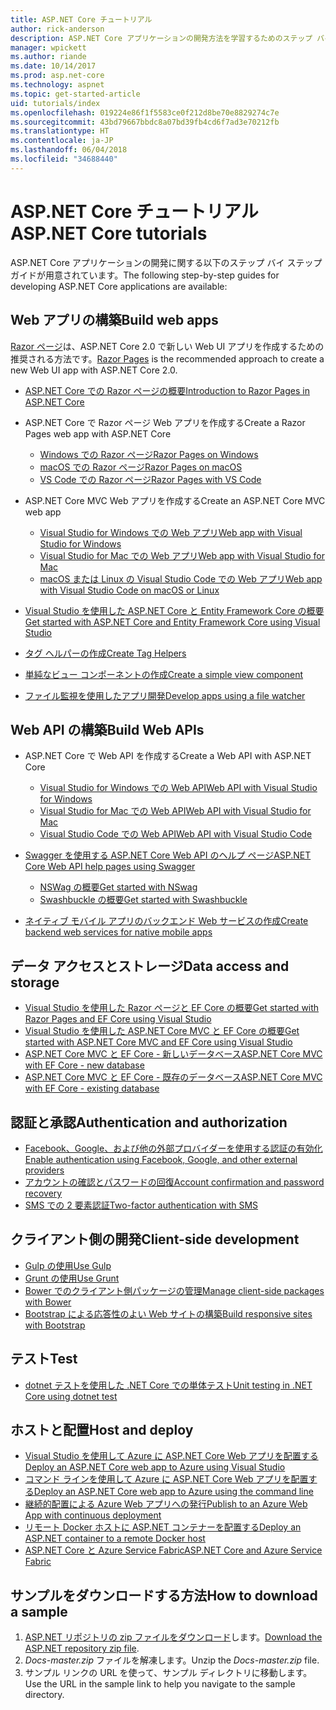 ```yaml
---
title: ASP.NET Core チュートリアル
author: rick-anderson
description: ASP.NET Core アプリケーションの開発方法を学習するためのステップ バイ ステップ ガイドの一覧です。
manager: wpickett
ms.author: riande
ms.date: 10/14/2017
ms.prod: asp.net-core
ms.technology: aspnet
ms.topic: get-started-article
uid: tutorials/index
ms.openlocfilehash: 019224e86f1f5583ce0f212d8be70e8829274c7e
ms.sourcegitcommit: 43bd79667bbdc8a07bd39fb4cd6f7ad3e70212fb
ms.translationtype: HT
ms.contentlocale: ja-JP
ms.lasthandoff: 06/04/2018
ms.locfileid: "34688440"
---
```

# <a name="aspnet-core-tutorials"></a><span data-ttu-id="bfb06-103">ASP.NET Core チュートリアル</span><span class="sxs-lookup"><span data-stu-id="bfb06-103">ASP.NET Core tutorials</span></span>

<span data-ttu-id="bfb06-104">ASP.NET Core アプリケーションの開発に関する以下のステップ バイ ステップ ガイドが用意されています。</span><span class="sxs-lookup"><span data-stu-id="bfb06-104">The following step-by-step guides for developing ASP.NET Core applications are available:</span></span>

## <a name="build-web-apps"></a><span data-ttu-id="bfb06-105">Web アプリの構築</span><span class="sxs-lookup"><span data-stu-id="bfb06-105">Build web apps</span></span>

<span data-ttu-id="bfb06-106">[Razor ページ](xref:mvc/razor-pages/index)は、ASP.NET Core 2.0 で新しい Web UI アプリを作成するための推奨される方法です。</span><span class="sxs-lookup"><span data-stu-id="bfb06-106">[Razor Pages](xref:mvc/razor-pages/index) is the recommended approach to create a new Web UI app with ASP.NET Core 2.0.</span></span>

* [<span data-ttu-id="bfb06-107">ASP.NET Core での Razor ページの概要</span><span class="sxs-lookup"><span data-stu-id="bfb06-107">Introduction to Razor Pages in ASP.NET Core</span></span>](xref:mvc/razor-pages/index)
* <span data-ttu-id="bfb06-108">ASP.NET Core で Razor ページ Web アプリを作成する</span><span class="sxs-lookup"><span data-stu-id="bfb06-108">Create a Razor Pages web app with ASP.NET Core</span></span>

   * [<span data-ttu-id="bfb06-109">Windows での Razor ページ</span><span class="sxs-lookup"><span data-stu-id="bfb06-109">Razor Pages on Windows</span></span>](xref:tutorials/razor-pages/index)
   * [<span data-ttu-id="bfb06-110">macOS での Razor ページ</span><span class="sxs-lookup"><span data-stu-id="bfb06-110">Razor Pages on macOS</span></span>](xref:tutorials/razor-pages-mac/index)
   * [<span data-ttu-id="bfb06-111">VS Code での Razor ページ</span><span class="sxs-lookup"><span data-stu-id="bfb06-111">Razor Pages with VS Code</span></span>](xref:tutorials/razor-pages-vsc/index)  

* <span data-ttu-id="bfb06-112">ASP.NET Core MVC Web アプリを作成する</span><span class="sxs-lookup"><span data-stu-id="bfb06-112">Create an ASP.NET Core MVC web app</span></span>

   * [<span data-ttu-id="bfb06-113">Visual Studio for Windows での Web アプリ</span><span class="sxs-lookup"><span data-stu-id="bfb06-113">Web app with Visual Studio for Windows</span></span>](xref:tutorials/first-mvc-app/index)
   * [<span data-ttu-id="bfb06-114">Visual Studio for Mac での Web アプリ</span><span class="sxs-lookup"><span data-stu-id="bfb06-114">Web app with Visual Studio for Mac</span></span>](xref:tutorials/first-mvc-app-mac/index)
   * [<span data-ttu-id="bfb06-115">macOS または Linux の Visual Studio Code での Web アプリ</span><span class="sxs-lookup"><span data-stu-id="bfb06-115">Web app with Visual Studio Code on macOS or Linux</span></span>](xref:tutorials/first-mvc-app-xplat/index)

* [<span data-ttu-id="bfb06-116">Visual Studio を使用した ASP.NET Core と Entity Framework Core の概要</span><span class="sxs-lookup"><span data-stu-id="bfb06-116">Get started with ASP.NET Core and Entity Framework Core using Visual Studio</span></span>](xref:data/ef-mvc/index)
* [<span data-ttu-id="bfb06-117">タグ ヘルパーの作成</span><span class="sxs-lookup"><span data-stu-id="bfb06-117">Create Tag Helpers</span></span>](xref:mvc/views/tag-helpers/authoring)
* [<span data-ttu-id="bfb06-118">単純なビュー コンポーネントの作成</span><span class="sxs-lookup"><span data-stu-id="bfb06-118">Create a simple view component</span></span>](xref:mvc/views/view-components#walkthrough-creating-a-simple-view-component)
* [<span data-ttu-id="bfb06-119">ファイル監視を使用したアプリ開発</span><span class="sxs-lookup"><span data-stu-id="bfb06-119">Develop apps using a file watcher</span></span>](xref:tutorials/dotnet-watch)

## <a name="build-web-apis"></a><span data-ttu-id="bfb06-120">Web API の構築</span><span class="sxs-lookup"><span data-stu-id="bfb06-120">Build Web APIs</span></span>
* <span data-ttu-id="bfb06-121">ASP.NET Core で Web API を作成する</span><span class="sxs-lookup"><span data-stu-id="bfb06-121">Create a Web API with ASP.NET Core</span></span>

  * [<span data-ttu-id="bfb06-122">Visual Studio for Windows での Web API</span><span class="sxs-lookup"><span data-stu-id="bfb06-122">Web API with Visual Studio for Windows</span></span>](xref:tutorials/first-web-api)
  * [<span data-ttu-id="bfb06-123">Visual Studio for Mac での Web API</span><span class="sxs-lookup"><span data-stu-id="bfb06-123">Web API with Visual Studio for Mac</span></span>](xref:tutorials/first-web-api-mac)
  * [<span data-ttu-id="bfb06-124">Visual Studio Code での Web API</span><span class="sxs-lookup"><span data-stu-id="bfb06-124">Web API with Visual Studio Code</span></span>](xref:tutorials/web-api-vsc)

* [<span data-ttu-id="bfb06-125">Swagger を使用する ASP.NET Core Web API のヘルプ ページ</span><span class="sxs-lookup"><span data-stu-id="bfb06-125">ASP.NET Core Web API help pages using Swagger</span></span>](xref:tutorials/web-api-help-pages-using-swagger)
  * [<span data-ttu-id="bfb06-126">NSWag の概要</span><span class="sxs-lookup"><span data-stu-id="bfb06-126">Get started with NSwag</span></span>](xref:tutorials/get-started-with-nswag)
  * [<span data-ttu-id="bfb06-127">Swashbuckle の概要</span><span class="sxs-lookup"><span data-stu-id="bfb06-127">Get started with Swashbuckle</span></span>](xref:tutorials/get-started-with-swashbuckle)

* [<span data-ttu-id="bfb06-128">ネイティブ モバイル アプリのバックエンド Web サービスの作成</span><span class="sxs-lookup"><span data-stu-id="bfb06-128">Create backend web services for native mobile apps</span></span>](xref:mobile/native-mobile-backend)

## <a name="data-access-and-storage"></a><span data-ttu-id="bfb06-129">データ アクセスとストレージ</span><span class="sxs-lookup"><span data-stu-id="bfb06-129">Data access and storage</span></span>
* [<span data-ttu-id="bfb06-130">Visual Studio を使用した Razor ページと EF Core の概要</span><span class="sxs-lookup"><span data-stu-id="bfb06-130">Get started with Razor Pages and EF Core using Visual Studio</span></span>](xref:data/ef-rp/intro)
* [<span data-ttu-id="bfb06-131">Visual Studio を使用した ASP.NET Core MVC と EF Core の概要</span><span class="sxs-lookup"><span data-stu-id="bfb06-131">Get started with ASP.NET Core MVC and EF Core using Visual Studio</span></span>](xref:data/ef-mvc/index)
* [<span data-ttu-id="bfb06-132">ASP.NET Core MVC と EF Core - 新しいデータベース</span><span class="sxs-lookup"><span data-stu-id="bfb06-132">ASP.NET Core MVC with EF Core - new database</span></span>](/ef/core/get-started/aspnetcore/new-db)
* [<span data-ttu-id="bfb06-133">ASP.NET Core MVC と EF Core - 既存のデータベース</span><span class="sxs-lookup"><span data-stu-id="bfb06-133">ASP.NET Core MVC with EF Core - existing database</span></span>](/ef/core/get-started/aspnetcore/existing-db)

## <a name="authentication-and-authorization"></a><span data-ttu-id="bfb06-134">認証と承認</span><span class="sxs-lookup"><span data-stu-id="bfb06-134">Authentication and authorization</span></span>
* [<span data-ttu-id="bfb06-135">Facebook、Google、および他の外部プロバイダーを使用する認証の有効化</span><span class="sxs-lookup"><span data-stu-id="bfb06-135">Enable authentication using Facebook, Google, and other external providers</span></span>](xref:security/authentication/social/index)
* [<span data-ttu-id="bfb06-136">アカウントの確認とパスワードの回復</span><span class="sxs-lookup"><span data-stu-id="bfb06-136">Account confirmation and password recovery</span></span>](xref:security/authentication/accconfirm)
* [<span data-ttu-id="bfb06-137">SMS での 2 要素認証</span><span class="sxs-lookup"><span data-stu-id="bfb06-137">Two-factor authentication with SMS</span></span>](xref:security/authentication/2fa)

## <a name="client-side-development"></a><span data-ttu-id="bfb06-138">クライアント側の開発</span><span class="sxs-lookup"><span data-stu-id="bfb06-138">Client-side development</span></span>
* [<span data-ttu-id="bfb06-139">Gulp の使用</span><span class="sxs-lookup"><span data-stu-id="bfb06-139">Use Gulp</span></span>](xref:client-side/using-gulp)
* [<span data-ttu-id="bfb06-140">Grunt の使用</span><span class="sxs-lookup"><span data-stu-id="bfb06-140">Use Grunt</span></span>](xref:client-side/using-grunt)
* [<span data-ttu-id="bfb06-141">Bower でのクライアント側パッケージの管理</span><span class="sxs-lookup"><span data-stu-id="bfb06-141">Manage client-side packages with Bower</span></span>](xref:client-side/bower)
* [<span data-ttu-id="bfb06-142">Bootstrap による応答性のよい Web サイトの構築</span><span class="sxs-lookup"><span data-stu-id="bfb06-142">Build responsive sites with Bootstrap</span></span>](xref:client-side/bootstrap)

## <a name="test"></a><span data-ttu-id="bfb06-143">テスト</span><span class="sxs-lookup"><span data-stu-id="bfb06-143">Test</span></span>
* [<span data-ttu-id="bfb06-144">dotnet テストを使用した .NET Core での単体テスト</span><span class="sxs-lookup"><span data-stu-id="bfb06-144">Unit testing in .NET Core using dotnet test</span></span>](/dotnet/articles/core/testing/unit-testing-with-dotnet-test)

## <a name="host-and-deploy"></a><span data-ttu-id="bfb06-145">ホストと配置</span><span class="sxs-lookup"><span data-stu-id="bfb06-145">Host and deploy</span></span>
* [<span data-ttu-id="bfb06-146">Visual Studio を使用して Azure に ASP.NET Core Web アプリを配置する</span><span class="sxs-lookup"><span data-stu-id="bfb06-146">Deploy an ASP.NET Core web app to Azure using Visual Studio</span></span>](xref:tutorials/publish-to-azure-webapp-using-vs)
* [<span data-ttu-id="bfb06-147">コマンド ラインを使用して Azure に ASP.NET Core Web アプリを配置する</span><span class="sxs-lookup"><span data-stu-id="bfb06-147">Deploy an ASP.NET Core web app to Azure using the command line</span></span>](xref:tutorials/publish-to-azure-webapp-using-cli)
* [<span data-ttu-id="bfb06-148">継続的配置による Azure Web アプリへの発行</span><span class="sxs-lookup"><span data-stu-id="bfb06-148">Publish to an Azure Web App with continuous deployment</span></span>](xref:host-and-deploy/azure-apps/azure-continuous-deployment)
* [<span data-ttu-id="bfb06-149">リモート Docker ホストに ASP.NET コンテナーを配置する</span><span class="sxs-lookup"><span data-stu-id="bfb06-149">Deploy an ASP.NET container to a remote Docker host</span></span>](/azure/vs-azure-tools-docker-hosting-web-apps-in-docker)
* [<span data-ttu-id="bfb06-150">ASP.NET Core と Azure Service Fabric</span><span class="sxs-lookup"><span data-stu-id="bfb06-150">ASP.NET Core and Azure Service Fabric</span></span>](/azure/service-fabric/service-fabric-add-a-web-frontend)

<a name="download"></a> 
## <a name="how-to-download-a-sample"></a><span data-ttu-id="bfb06-151">サンプルをダウンロードする方法</span><span class="sxs-lookup"><span data-stu-id="bfb06-151">How to download a sample</span></span>
1. <span data-ttu-id="bfb06-152">[ASP.NET リポジトリの zip ファイルをダウンロード](https://codeload.github.com/aspnet/Docs/zip/master)します。</span><span class="sxs-lookup"><span data-stu-id="bfb06-152">[Download the ASP.NET repository zip file](https://codeload.github.com/aspnet/Docs/zip/master).</span></span>
1. <span data-ttu-id="bfb06-153">*Docs-master.zip* ファイルを解凍します。</span><span class="sxs-lookup"><span data-stu-id="bfb06-153">Unzip the *Docs-master.zip* file.</span></span>
1. <span data-ttu-id="bfb06-154">サンプル リンクの URL を使って、サンプル ディレクトリに移動します。</span><span class="sxs-lookup"><span data-stu-id="bfb06-154">Use the URL in the sample link to help you navigate to the sample directory.</span></span> 
